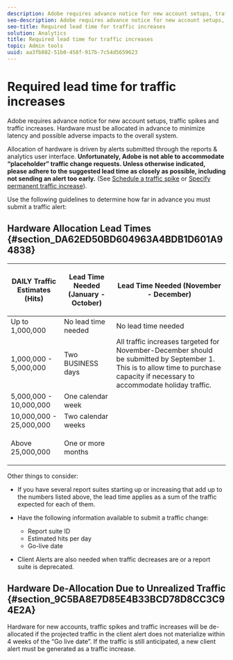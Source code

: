 ```yaml
---
description: Adobe requires advance notice for new account setups, traffic spikes and traffic increases. Hardware must be allocated in advance to minimize latency and possible adverse impacts to the overall system.
seo-description: Adobe requires advance notice for new account setups, traffic spikes and traffic increases. Hardware must be allocated in advance to minimize latency and possible adverse impacts to the overall system.
seo-title: Required lead time for traffic increases
solution: Analytics
title: Required lead time for traffic increases
topic: Admin tools
uuid: aa3fb882-51b0-458f-917b-7c54d5659623
---
```


# Required lead time for traffic increases

Adobe requires advance notice for new account setups, traffic spikes and traffic increases. Hardware must be allocated in advance to minimize latency and possible adverse impacts to the overall system.

Allocation of hardware is driven by alerts submitted through the reports & analytics user interface. **Unfortunately, Adobe is not able to accommodate “placeholder” traffic change requests. Unless otherwise indicated, please adhere to the suggested lead time as closely as possible, including not sending an alert too early.** (See [Schedule a traffic spike](../../admin/c-traffic-management/t-traffic-schedule-spike.md#task_66E0967F49CF49CC9D88CDF517398FAE) or [Specify permanent traffic increase](../../admin/c-traffic-management/t-traffic-permanent.md#task_1B3BF0AE020F4936B689D9ED1736FCFF)).

Use the following guidelines to determine how far in advance you must submit a traffic alert:

## Hardware Allocation Lead Times {#section_DA62ED50BD604963A4BDB1D601A94838}



<table id="table_A67CC3B164F740088797BD8913244E47"> 
 <thead> 
  <tr> 
   <th colname="col1" class="entry"> DAILY Traffic Estimates (Hits) </th> 
   <th colname="col2" class="entry"> <p>Lead Time Needed (January - October) </p> </th> 
   <th colname="col3" class="entry"> <p>Lead Time Needed (November - December) </p> </th> 
  </tr> 
 </thead>
 <tbody> 
  <tr> 
   <td colname="col1"> Up to 1,000,000 </td> 
   <td colname="col2"> No lead time needed </td> 
   <td colname="col3"> No lead time needed </td> 
  </tr> 
  <tr> 
   <td colname="col1"> 1,000,000 - 5,000,000 </td> 
   <td colname="col2"> Two BUSINESS days </td> 
   <td colname="col3" morerows="3"> All traffic increases targeted for November-December should be submitted by September 1. This is to allow time to purchase capacity if necessary to accommodate holiday traffic. </td> 
  </tr> 
  <tr> 
   <td colname="col1"> 5,000,000 - 10,000,000 </td> 
   <td colname="col2"> One calendar week </td> 
  </tr> 
  <tr> 
   <td colname="col1"> 10,000,000 - 25,000,000 </td> 
   <td colname="col2"> Two calendar weeks </td> 
  </tr> 
  <tr> 
   <td colname="col1"> <p>Above 25,000,000 </p> </td> 
   <td colname="col2"> One or more months </td> 
  </tr> 
 </tbody> 
</table>

Other things to consider:

* If you have several report suites starting up or increasing that add up to the numbers listed above, the lead time applies as a sum of the traffic expected for each of them. 
* Have the following information available to submit a traffic change:

    * Report suite ID 
    * Estimated hits per day 
    * Go-live date

* Client Alerts are also needed when traffic decreases are or a report suite is deprecated.

## Hardware De-Allocation Due to Unrealized Traffic {#section_9C5BA8E7D85E4B33BCD78D8CC3C94E2A}

Hardware for new accounts, traffic spikes and traffic increases will be de-allocated if the projected traffic in the client alert does not materialize within 4 weeks of the “Go live date”. If the traffic is still anticipated, a new client alert must be generated as a traffic increase. 
